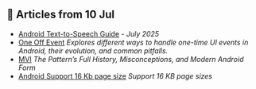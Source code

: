 ## 📝 Articles from 10 Jul
- [Android Text-to-Speech Guide](https://proandroiddev.com/mastering-android-text-to-speech-the-ultimate-guide-8932b21afcda) - *July 2025*
- [One Off Event](https://proandroiddev.com/android-one-off-events-approaches-evolution-anti-patterns-add887cd0250)
*Explores different ways to handle one-time UI events in Android, their evolution, and common pitfalls.*
- [MVI](https://proandroiddev.com/yes-that-is-mvi-674f810ca4fe)
*The Pattern’s Full History, Misconceptions, and Modern Android Form*
- [Android Support 16 Kb page size](https://android-developers.googleblog.com/2025/05/prepare-play-apps-for-devices-with-16kb-page-size.html?utm_source=chatgpt.com)
*Support 16 KB page sizes*
